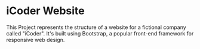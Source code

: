# iCoder Website
  This Project represents the structure of a website for a fictional company called "iCoder". It's built using Bootstrap, a popular front-end framework for responsive web design. 
